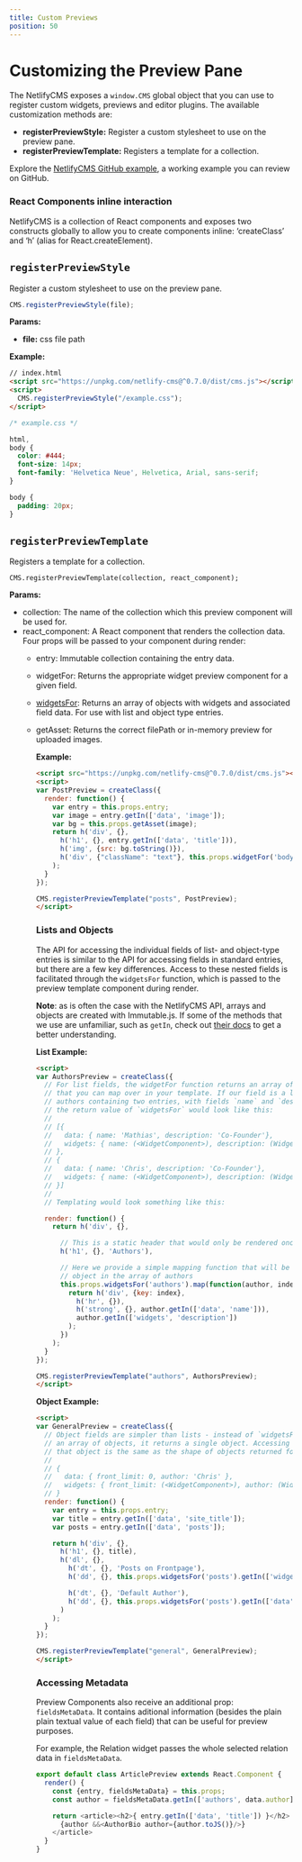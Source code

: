 ```yaml
---
title: Custom Previews
position: 50
---
```


# Customizing the Preview Pane

The NetlifyCMS exposes a `window.CMS` global object that you can use to register custom widgets, previews and editor plugins. The available customization methods are:

* **registerPreviewStyle:** Register a custom stylesheet to use on the preview pane.
* **registerPreviewTemplate:** Registers a template for a collection.

Explore the [NetlifyCMS GitHub example](https://github.com/netlify/netlify-cms/blob/9ced3f16c8bcc3d1a36773b126842d023c589eaf/example/index.html#L90-L91), a working example you can review on GitHub.

### React Components inline interaction

NetlifyCMS is a collection of React components and exposes two constructs globally to allow you to create components inline: ‘createClass’ and ‘h’ (alias for React.createElement).

## `registerPreviewStyle`

Register a custom stylesheet to use on the preview pane.

```js
CMS.registerPreviewStyle(file);
```

**Params:**

* **file:** css file path

**Example:**
```html
// index.html
<script src="https://unpkg.com/netlify-cms@^0.7.0/dist/cms.js"></script>
<script>
  CMS.registerPreviewStyle("/example.css");
</script>
```
```css
/* example.css */

html,
body {
  color: #444;
  font-size: 14px;
  font-family: 'Helvetica Neue', Helvetica, Arial, sans-serif;
}

body {
  padding: 20px;
}


```


## `registerPreviewTemplate`

Registers a template for a collection.

`CMS.registerPreviewTemplate(collection, react_component);`

**Params:**

* collection: The name of the collection which this preview component will be used for.
* react_component: A React component that renders the collection data. Four props will be passed to your component during render:
  * entry: Immutable collection containing the entry data.
  * widgetFor: Returns the appropriate widget preview component for a given field.
  * [widgetsFor](#lists-and-objects): Returns an array of objects with widgets and associated field data. For use with list and object type entries.
  * getAsset: Returns the correct filePath or in-memory preview for uploaded images.
    
    **Example:**
    
    ```html
    <script src="https://unpkg.com/netlify-cms@^0.7.0/dist/cms.js"></script>
    <script>
    var PostPreview = createClass({
      render: function() {
        var entry = this.props.entry;
        var image = entry.getIn(['data', 'image']);
        var bg = this.props.getAsset(image);
        return h('div', {},
          h('h1', {}, entry.getIn(['data', 'title'])),
          h('img', {src: bg.toString()}),
          h('div', {"className": "text"}, this.props.widgetFor('body'))
        );
      }
    });
    
    CMS.registerPreviewTemplate("posts", PostPreview);
    </script>
    ```
    
    ### Lists and Objects
    The API for accessing the individual fields of list- and object-type entries is similar to the API
    for accessing fields in standard entries, but there are a few key differences. Access to these
    nested fields is facilitated through the `widgetsFor` function, which is passed to the preview
    template component during render.
    
    **Note**: as is often the case with the NetlifyCMS API, arrays and objects are created with
    Immutable.js. If some of the methods that we use are unfamiliar, such as `getIn`, check out
    [their docs](https://facebook.github.io/immutable-js/docs/#/) to get a better understanding.
    
    **List Example:**
    
    ```html
    <script>
    var AuthorsPreview = createClass({
      // For list fields, the widgetFor function returns an array of objects
      // that you can map over in your template. If our field is a list of
      // authors containing two entries, with fields `name` and `description`,
      // the return value of `widgetsFor` would look like this:
      //
      // [{
      //   data: { name: 'Mathias', description: 'Co-Founder'},
      //   widgets: { name: (<WidgetComponent>), description: (WidgetComponent>)}
      // },
      // {
      //   data: { name: 'Chris', description: 'Co-Founder'},
      //   widgets: { name: (<WidgetComponent>), description: (WidgetComponent>)}
      // }]
      //
      // Templating would look something like this:
    
      render: function() {
        return h('div', {},
    
          // This is a static header that would only be rendered once for the entire list
          h('h1', {}, 'Authors'),
    
          // Here we provide a simple mapping function that will be applied to each
          // object in the array of authors
          this.props.widgetsFor('authors').map(function(author, index) {
            return h('div', {key: index},
              h('hr', {}),
              h('strong', {}, author.getIn(['data', 'name'])),
              author.getIn(['widgets', 'description'])
            );
          })
        );
      }
    });
    
    CMS.registerPreviewTemplate("authors", AuthorsPreview);
    </script>
    ```
    
    **Object Example:**
    
    ```html
    <script>
    var GeneralPreview = createClass({
      // Object fields are simpler than lists - instead of `widgetsFor` returning
      // an array of objects, it returns a single object. Accessing the shape of
      // that object is the same as the shape of objects returned for list fields:
      //
      // {
      //   data: { front_limit: 0, author: 'Chris' },
      //   widgets: { front_limit: (<WidgetComponent>), author: (WidgetComponent>)}
      // }
      render: function() {
        var entry = this.props.entry;
        var title = entry.getIn(['data', 'site_title']);
        var posts = entry.getIn(['data', 'posts']);
    
        return h('div', {},
          h('h1', {}, title),
          h('dl', {},
            h('dt', {}, 'Posts on Frontpage'),
            h('dd', {}, this.props.widgetsFor('posts').getIn(['widgets', 'front_limit']) || 0),
    
            h('dt', {}, 'Default Author'),
            h('dd', {}, this.props.widgetsFor('posts').getIn(['data', 'author']) || 'None'),
          )
        );
      }
    });
    
    CMS.registerPreviewTemplate("general", GeneralPreview);
    </script>
    ```
    
    ### Accessing Metadata
    Preview Components also receive an additional prop: `fieldsMetaData`. It contains aditional information (besides the plain plain textual value of each field) that can be useful for preview purposes. 
    
    For example, the Relation widget passes the whole selected relation data in `fieldsMetaData`.
    
    ```js
    export default class ArticlePreview extends React.Component {
      render() {
        const {entry, fieldsMetaData} = this.props;
        const author = fieldsMetaData.getIn(['authors', data.author]);
    
        return <article><h2>{ entry.getIn(['data', 'title']) }</h2>
          {author &&<AuthorBio author={author.toJS()}/>}
        </article>
      }
    }
    ```